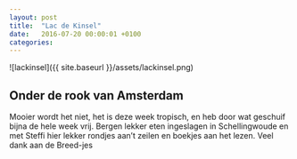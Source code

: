```yaml
---
layout: post
title:  "Lac de Kinsel"
date:   2016-07-20 00:00:01 +0100
categories:
---
```

![lackinsel]({{ site.baseurl }}/assets/lackinsel.png)

## Onder de rook van Amsterdam
Mooier wordt het niet, het is deze week tropisch, en heb door wat geschuif bijna de hele week vrij. Bergen lekker eten ingeslagen in Schellingwoude en met Steffi hier lekker rondjes aan’t zeilen en boekjes aan het lezen. Veel dank aan de Breed-jes
